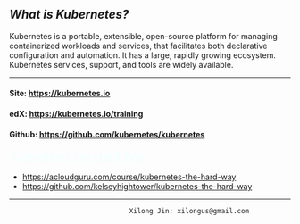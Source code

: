 
## *What is Kubernetes?*
<p>
Kubernetes is a portable, extensible, open-source platform for managing containerized workloads and services, that facilitates both declarative configuration and automation. It has a large, rapidly growing ecosystem. Kubernetes services, support, and tools are widely available.
</p>

***
#### Site: https://kubernetes.io
#### edX: https://kubernetes.io/training
#### Github: https://github.com/kubernetes/kubernetes

<font face="calibri" color=Azure size=5>Kubernetes the Hard Way</font>
* https://acloudguru.com/course/kubernetes-the-hard-way
* https://github.com/kelseyhightower/kubernetes-the-hard-way

***
```buildoutcfg
                              Xilong Jin: xilongus@gmail.com
```